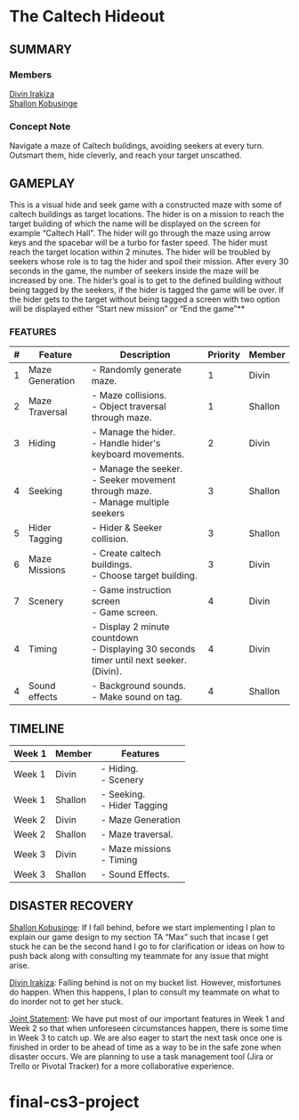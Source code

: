 
# The Caltech Hideout
## SUMMARY


### Members

[Divin Irakiza](https://gitlab.caltech.edu/dirakiza)  <br>[Shallon Kobusinge](https://gitlab.caltech.edu/skobusin)

  

### Concept Note

Navigate a maze of Caltech buildings, avoiding seekers at every turn. Outsmart them, hide cleverly, and reach your target unscathed.

  
  

## GAMEPLAY
This is a visual hide and seek game with a constructed maze with some of caltech buildings as target locations. The hider is on a mission to reach the target building of which the name will be displayed on the screen for example “Caltech Hall”. The hider will go through the maze using arrow keys and the spacebar will be a turbo for faster speed. The hider must reach the target location within 2 minutes. The hider will be troubled by seekers whose role is to tag the hider and spoil their mission. After every 30 seconds in the game, the number of seekers inside the maze will be increased by one. The hider’s goal is to get to the defined building without being tagged by the seekers, if the hider is tagged the game will be over. If the hider gets to the target without being tagged a screen with two option will be displayed either “Start new mission” or “End the game”**

 
### FEATURES

| #      | Feature | Description | Priority | Member |
| ----------- | ----------- |   ----------- |   ----------- |   ----------- | 
| 1      | Maze Generation        | - Randomly generate maze. <br> | 1 | Divin |
| 2| Maze Traversal  | - Maze collisions.  <br> - Object traversal through maze.| 1 | Shallon | 
|3 | Hiding| - Manage the hider. <br> - Handle hider's keyboard movements.  | 2 | Divin  |
|4 | Seeking| - Manage the seeker. <br> - Seeker movement through maze. <br> - Manage multiple seekers | 3 | Shallon  |
|5 | Hider Tagging | - Hider & Seeker collision. <br> | 3 | Shallon  
|6 | Maze Missions | - Create caltech buildings. <br>- Choose target building.| 3 | Divin |
|7 | Scenery | - Game instruction screen <br> - Game screen. | 4 | Divin  |
|4 | Timing | - Display 2 minute countdown <br> - Displaying 30 seconds timer until next seeker. (Divin). | 4 | Divin  |
|4 | Sound effects | - Background sounds. <br> - Make sound on tag. | 4 | Shallon  |

  
## TIMELINE
| Week 1 | Member |  Features | 
| ------ | ----- | ------ | 
| Week 1      |  Divin |  - Hiding. <br> - Scenery |
| Week 1      |  Shallon |  - Seeking. <br> - Hider Tagging |
| Week 2      |  Divin |  - Maze Generation |
| Week 2      |  Shallon |  - Maze traversal. |
| Week 3      |  Divin |  - Maze missions <br> - Timing |
| Week 3      |  Shallon | - Sound Effects. |

  

## DISASTER RECOVERY

<u>Shallon Kobusinge</u>: If I fall behind, before we start implementing I plan to explain our game design to my section TA “Max” such that incase I get stuck he can be the second hand I go to for clarification or ideas on how to push back along with consulting my teammate for any issue that might arise.

  

<u>Divin Irakiza</u>: Falling behind is not on my bucket list. However, misfortunes do happen. When this happens, I plan to consult my teammate on what to do inorder not to get her stuck.

  

<u>Joint Statement</u>: We have put most of our important features in Week 1 and Week 2 so that when unforeseen circumstances happen, there is some time in Week 3 to catch up. We are also eager to start the next task once one is finished in order to be ahead of time as a way to be in the safe zone when disaster occurs. We are planning to use a task management tool (Jira or Trello or Pivotal Tracker) for a more collaborative experience.
# final-cs3-project
